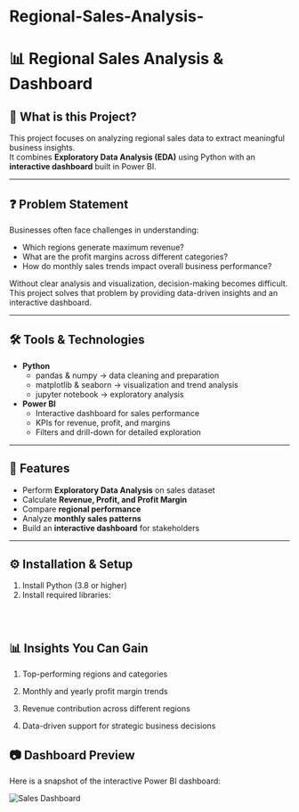 # Regional-Sales-Analysis-

# 📊 Regional Sales Analysis & Dashboard

## 🔹 What is this Project?
This project focuses on analyzing regional sales data to extract meaningful business insights.  
It combines **Exploratory Data Analysis (EDA)** using Python with an **interactive dashboard** built in Power BI.  

---

## ❓ Problem Statement
Businesses often face challenges in understanding:
- Which regions generate maximum revenue?  
- What are the profit margins across different categories?  
- How do monthly sales trends impact overall business performance?  

Without clear analysis and visualization, decision-making becomes difficult.  
This project solves that problem by providing data-driven insights and an interactive dashboard.  

---

## 🛠 Tools & Technologies
- **Python**
  - pandas & numpy → data cleaning and preparation  
  - matplotlib & seaborn → visualization and trend analysis  
  - jupyter notebook → exploratory analysis  
- **Power BI**
  - Interactive dashboard for sales performance  
  - KPIs for revenue, profit, and margins  
  - Filters and drill-down for detailed exploration  

---

## 🚀 Features
- Perform **Exploratory Data Analysis** on sales dataset  
- Calculate **Revenue, Profit, and Profit Margin**  
- Compare **regional performance**  
- Analyze **monthly sales patterns**  
- Build an **interactive dashboard** for stakeholders  

---

## ⚙️ Installation & Setup
1. Install Python (3.8 or higher)  
2. Install required libraries:  
   ```bash
   
 
 ## 📊 Insights You Can Gain

1. Top-performing regions and categories

2. Monthly and yearly profit margin trends

3. Revenue contribution across different regions

4. Data-driven support for strategic business decisions


## 📷 Dashboard Preview

Here is a snapshot of the interactive Power BI dashboard:

![Sales Dashboard](https://github.com/sohampirag/Regional-Sales-Analysis-/blob/main/Regional_Sales%20Dashboard.png)


